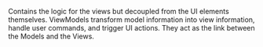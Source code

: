 Contains the logic for the views but decoupled from the UI elements themselves. ViewModels transform model information into view information, handle user commands, and trigger UI actions. They act as the link between the Models and the Views.